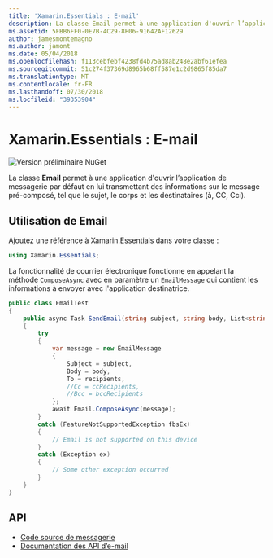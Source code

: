 ```yaml
---
title: 'Xamarin.Essentials : E-mail'
description: La classe Email permet à une application d'ouvrir l’application de messagerie par défaut en lui transmettant des informations sur le message pré-composé, tel que le sujet, le corps et les destinataires (à, CC, Cci).
ms.assetid: 5FBB6FF0-0E7B-4C29-8F06-91642AF12629
author: jamesmontemagno
ms.author: jamont
ms.date: 05/04/2018
ms.openlocfilehash: f113cebfebf4238fd4b75ad8ab248e2abf61efea
ms.sourcegitcommit: 51c274f37369d8965b68ff587e1c2d9865f85da7
ms.translationtype: MT
ms.contentlocale: fr-FR
ms.lasthandoff: 07/30/2018
ms.locfileid: "39353904"
---
```

# <a name="xamarinessentials-email"></a>Xamarin.Essentials : E-mail

![Version préliminaire NuGet](~/media/shared/pre-release.png)

La classe **Email** permet à une application d'ouvrir l’application de messagerie par défaut en lui transmettant des informations sur le message pré-composé, tel que le sujet, le corps et les destinataires (à, CC, Cci).

## <a name="using-email"></a>Utilisation de **Email**

Ajoutez une référence à Xamarin.Essentials dans votre classe :

```csharp
using Xamarin.Essentials;
```

La fonctionnalité de courrier électronique fonctionne en appelant la méthode `ComposeAsync` avec en paramètre un `EmailMessage` qui contient les informations à envoyer avec l'application destinatrice.

```csharp
public class EmailTest
{
    public async Task SendEmail(string subject, string body, List<string> recipients)
    {
        try
        {
            var message = new EmailMessage
            {
                Subject = subject,
                Body = body,
                To = recipients,
                //Cc = ccRecipients,
                //Bcc = bccRecipients
            };
            await Email.ComposeAsync(message);
        }
        catch (FeatureNotSupportedException fbsEx)
        {
            // Email is not supported on this device
        }
        catch (Exception ex)
        {
            // Some other exception occurred
        }
    }
}
```

## <a name="api"></a>API

- [Code source de messagerie](https://github.com/xamarin/Essentials/tree/master/Xamarin.Essentials/Email)
- [Documentation des API d’e-mail](xref:Xamarin.Essentials.Email)
